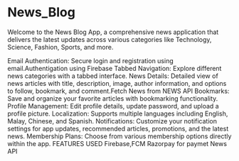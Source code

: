 # News_Blog


Welcome to the News Blog App, a comprehensive news application that delivers the latest updates across various categories like Technology, Science, Fashion, Sports, and more.

Email Authentication: Secure login and registration using email.Authentigation using Firebase
Tabbed Navigation: Explore different news categories with a tabbed interface.
News Details: Detailed view of news articles with title, description, image, author information, and options to follow, bookmark, and comment.Fetch News from NEWS API
Bookmarks: Save and organize your favorite articles with bookmarking functionality.
Profile Management: Edit profile details, update password, and upload a profile picture.
Localization: Supports multiple languages including English, Malay, Chinese, and Spanish.
Notifications: Customize your notification settings for app updates, recommended articles, promotions, and the latest news.
Membership Plans: Choose from various membership options directly within the app. FEATURES USED
Firebase,FCM
Razorpay for paymet
News API
